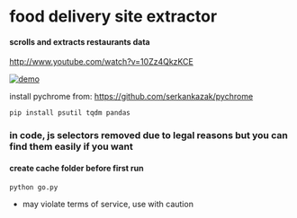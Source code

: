 # food delivery site extractor
#### scrolls and extracts restaurants data

http://www.youtube.com/watch?v=10Zz4QkzKCE

[![demo](http://img.youtube.com/vi/10Zz4QkzKCE/0.jpg)](http://www.youtube.com/watch?v=10Zz4QkzKCE "demo")

install pychrome from: https://github.com/serkankazak/pychrome

```
pip install psutil tqdm pandas
```

### in code, js selectors removed due to legal reasons but you can find them easily if you want

#### create cache folder before first run

```
python go.py
```

* may violate terms of service, use with caution
